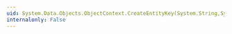 ```yaml
---
uid: System.Data.Objects.ObjectContext.CreateEntityKey(System.String,System.Object)
internalonly: False
---
```


